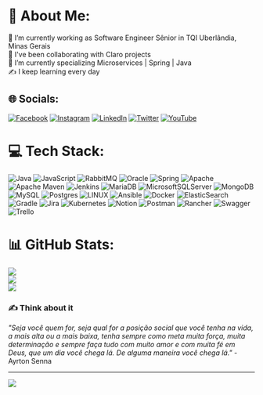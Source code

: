 # 💫 About Me:
🔭 I’m currently working as Software Engineer Sênior in TQI Uberlândia, Minas Gerais<br>🤝 I've been collaborating with Claro projects<br>🌱 I’m currently specializing Microservices | Spring | Java<br> ✍️ I keep learning every day


## 🌐 Socials:
[![Facebook](https://img.shields.io/badge/Facebook-%231877F2.svg?logo=Facebook&logoColor=white)](https://www.facebook.com/ezequiel.moreira.5) [![Instagram](https://img.shields.io/badge/Instagram-%23E4405F.svg?logo=Instagram&logoColor=white)](https://www.instagram.com/ezequielmmarques/) [![LinkedIn](https://img.shields.io/badge/LinkedIn-%230077B5.svg?logo=linkedin&logoColor=white)](https://www.linkedin.com/in/ezequiel-moreira/) [![Twitter](https://img.shields.io/badge/Twitter-%231DA1F2.svg?logo=Twitter&logoColor=white)](https://twitter.com/ezequielmoreira) [![YouTube](https://img.shields.io/badge/YouTube-%23FF0000.svg?logo=YouTube&logoColor=white)](https://www.youtube.com/channel/UCDfYm1F20MJB7waR1KDTl6Q)

# 💻 Tech Stack:
![Java](https://img.shields.io/badge/java-%23ED8B00.svg?style=for-the-badge&logo=java&logoColor=white) ![JavaScript](https://img.shields.io/badge/javascript-%23323330.svg?style=for-the-badge&logo=javascript&logoColor=%23F7DF1E) ![RabbitMQ](https://img.shields.io/badge/Rabbitmq-FF6600?style=for-the-badge&logo=rabbitmq&logoColor=white) ![Oracle](https://img.shields.io/badge/Oracle-F80000?style=for-the-badge&logo=oracle&logoColor=white) ![Spring](https://img.shields.io/badge/spring-%236DB33F.svg?style=for-the-badge&logo=spring&logoColor=white) ![Apache](https://img.shields.io/badge/apache-%23D42029.svg?style=for-the-badge&logo=apache&logoColor=white) ![Apache Maven](https://img.shields.io/badge/Apache%20Maven-C71A36?style=for-the-badge&logo=Apache%20Maven&logoColor=white) ![Jenkins](https://img.shields.io/badge/jenkins-%232C5263.svg?style=for-the-badge&logo=jenkins&logoColor=white) ![MariaDB](https://img.shields.io/badge/MariaDB-003545?style=for-the-badge&logo=mariadb&logoColor=white) ![MicrosoftSQLServer](https://img.shields.io/badge/Microsoft%20SQL%20Sever-CC2927?style=for-the-badge&logo=microsoft%20sql%20server&logoColor=white) ![MongoDB](https://img.shields.io/badge/MongoDB-%234ea94b.svg?style=for-the-badge&logo=mongodb&logoColor=white) ![MySQL](https://img.shields.io/badge/mysql-%2300f.svg?style=for-the-badge&logo=mysql&logoColor=white) ![Postgres](https://img.shields.io/badge/postgres-%23316192.svg?style=for-the-badge&logo=postgresql&logoColor=white) ![LINUX](https://img.shields.io/badge/Linux-FCC624?style=for-the-badge&logo=linux&logoColor=black) ![Ansible](https://img.shields.io/badge/ansible-%231A1918.svg?style=for-the-badge&logo=ansible&logoColor=white) ![Docker](https://img.shields.io/badge/docker-%230db7ed.svg?style=for-the-badge&logo=docker&logoColor=white) ![ElasticSearch](https://img.shields.io/badge/-ElasticSearch-005571?style=for-the-badge&logo=elasticsearch) ![Gradle](https://img.shields.io/badge/Gradle-02303A.svg?style=for-the-badge&logo=Gradle&logoColor=white) ![Jira](https://img.shields.io/badge/jira-%230A0FFF.svg?style=for-the-badge&logo=jira&logoColor=white) ![Kubernetes](https://img.shields.io/badge/kubernetes-%23326ce5.svg?style=for-the-badge&logo=kubernetes&logoColor=white) ![Notion](https://img.shields.io/badge/Notion-%23000000.svg?style=for-the-badge&logo=notion&logoColor=white) ![Postman](https://img.shields.io/badge/Postman-FF6C37?style=for-the-badge&logo=postman&logoColor=white) ![Rancher](https://img.shields.io/badge/rancher-%230075A8.svg?style=for-the-badge&logo=rancher&logoColor=white) ![Swagger](https://img.shields.io/badge/-Swagger-%23Clojure?style=for-the-badge&logo=swagger&logoColor=white) ![Trello](https://img.shields.io/badge/Trello-%23026AA7.svg?style=for-the-badge&logo=Trello&logoColor=white)
# 📊 GitHub Stats:
![](https://github-readme-stats.vercel.app/api?username=ezequielmmarques&theme=dark&hide_border=false&include_all_commits=false&count_private=false)<br/>
![](https://github-readme-streak-stats.herokuapp.com/?user=ezequielmmarques&theme=dark&hide_border=false)<br/>
![](https://github-readme-stats.vercel.app/api/top-langs/?username=ezequielmmarques&theme=dark&hide_border=false&include_all_commits=false&count_private=false&layout=compact)

### ✍️ Think about it
*"Seja você quem for, seja qual for a posição social que você tenha na vida, a mais alta ou a mais baixa, tenha sempre como meta muita força, muita determinação e sempre faça tudo com muito amor e com muita fé em Deus, que um dia você chega lá. De alguma maneira você chega lá."*  - Ayrton Senna

---
[![](https://visitcount.itsvg.in/api?id=ezequielmmarques&icon=0&color=0)](https://visitcount.itsvg.in)

<!-- Proudly created with GPRM ( https://gprm.itsvg.in ) -->
